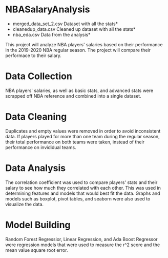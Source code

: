 # NBASalaryAnalysis
* merged_data_set_2.csv Dataset with all the stats*
* cleanedup_data.csv Cleaned up dataset with all the stats*
* nba_eda.csv Data from the analysis*


This project will analyze NBA players' salaries based on their performance in the 2019-2020 NBA regular season. The project will compare their performace to their salary.

# Data Collection
NBA players' salaries, as well as basic stats, and advanced stats were scrapped off NBA reference and combined into a single dataset.

# Data Cleaning
Duplicates and empty values were removed in order to avoid inconsistent data. If players played for more than one team during the regular season, their total performance on both teams were taken, instead of their performance on invididual teams.

# Data Analysis
The correlation coefficient was used to compare players' stats and their salary to see how much they correlated with each other. This was used in determining features and models that would best fit the data. Graphs and models such as boxplot, pivot tables, and seaborn were also used to visualize the data.

# Model Building
Random Forest Regressior, Linear Regression, and Ada Boost Regressor were regression models that were used to measure the r^2 score and the mean value square root error.
